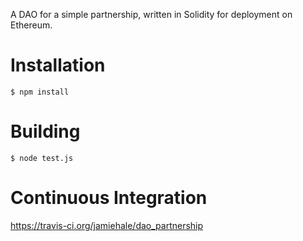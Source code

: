 A DAO for a simple partnership, written in Solidity for deployment on Ethereum.

# Installation

    $ npm install

# Building

    $ node test.js

# Continuous Integration

https://travis-ci.org/jamiehale/dao_partnership
